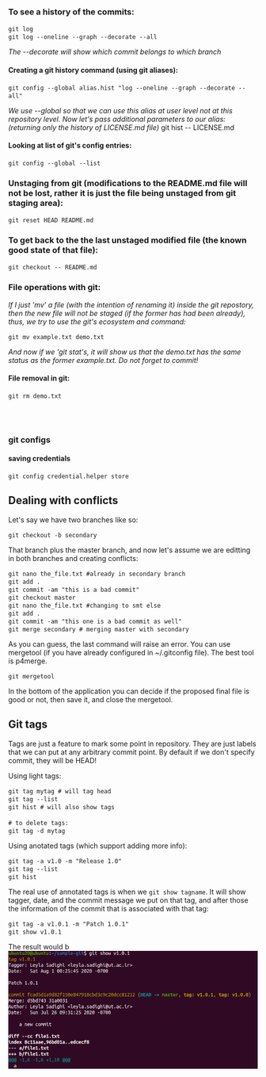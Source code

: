 ### To see a history of the commits:
    git log
    git log --oneline --graph --decorate --all
*The --decorate will show which commit belongs to which branch*

#### Creating a git history command (using git aliases): 
    git config --global alias.hist "log --oneline --graph --decorate --all"
*We use --global so that we can use this alias at user level not at this repository level. Now let's pass additional parameters to our alias: (returning only the history of LICENSE.md file)*
    git hist -- LICENSE.md

#### Looking at list of git's config entries:
    git config --global --list


### Unstaging from git (modifications to the README.md file will not be lost, rather it is just the file being unstaged from git staging area):
    git reset HEAD README.md 

### To get back to the the last unstaged modified file (the known good state of that file):
    git checkout -- README.md


### File operations with git:
*If I just 'mv' a file (with the intention of renaming it) inside the git repostory, then the new file will not be staged (if the former has had been already), thus, we try to  use the git's ecosystem and command:* 

    git mv example.txt demo.txt

*And now if we 'git stat's, it will show us that the demo.txt has the same status as the former example.txt. Do not forget to commit!*

#### File removal in git:
    git rm demo.txt 



<br>
<br>

### git configs

#### saving credentials

    git config credential.helper store



## Dealing with conflicts
Let's say we have two branches like so:

    git checkout -b secondary

That branch plus the master branch, and now let's assume we are editting in both branches and creating conflicts:
    
    git nano the_file.txt #already in secondary branch
    git add . 
    git commit -am "this is a bad commit"
    git checkout master
    git nano the_file.txt #changing to smt else
    git add . 
    git commit -am "this one is a bad commit as well"
    git merge secondary # merging master with secondary

As you can guess, the last command will raise an error. You can use mergetool (if you have already configured in ~/.gitconfig file). The best tool is p4merge.

    git mergetool

In the bottom of the application you can decide if the proposed final file is good or not, then save it, and close the mergetool. 



## Git tags
Tags are just a feature to mark some point in repository. They are just labels that we can put at any arbitrary commit point. By default if we don't specify commit, they will be HEAD!

Using light tags:

    git tag mytag # will tag head
    git tag --list
    git hist # will also show tags
    
    # to delete tags:
    git tag -d mytag

Using anotated tags (which support adding more info):

    git tag -a v1.0 -m "Release 1.0"
    git tag --list
    git hist

The real use of annotated tags is when we `git show tagname`. It will show tagger, date, and the commit message we put on that tag, and after those the information of the commit that is associated with that tag:

    git tag -a v1.0.1 -m "Patch 1.0.1"
    git show v1.0.1

The result would b
![alt text](https://raw.githubusercontent.com/mojtaba-eshghie/github-for-researchers/master/resources/a_tags.png)